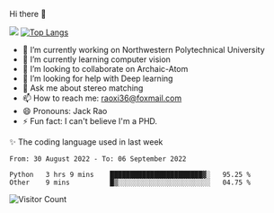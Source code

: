 Hi there 👋

![](https://github-readme-stats.vercel.app/api?username=Raohaocheng)
[![Top Langs](https://github-readme-stats.vercel.app/api/top-langs/?username=Raohaocheng&layout=compact)](https://github.com/anuraghazra/github-readme-stats)

- 🔭 I’m currently working on Northwestern Polytechnical University
- 🌱 I’m currently learning computer vision
- 👯 I’m looking to collaborate on Archaic-Atom
- 🤔 I’m looking for help with Deep learning
- 💬 Ask me about stereo matching
- 📫 How to reach me: raoxi36@foxmail.com
- 😄 Pronouns: Jack Rao
- ⚡ Fun fact: I can't believe I'm a PHD.

✨ The coding language used in last week
<!--START_SECTION:waka-->

```text
From: 30 August 2022 - To: 06 September 2022

Python   3 hrs 9 mins    ███████████████████████▓░   95.25 %
Other    9 mins          █▒░░░░░░░░░░░░░░░░░░░░░░░   04.75 %
```

<!--END_SECTION:waka-->

![Visitor Count](https://profile-counter.glitch.me/Raohaocheng/count.svg)
